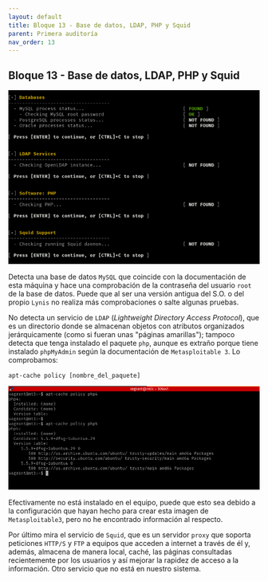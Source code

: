 ```yaml
---
layout: default
title: Bloque 13 - Base de datos, LDAP, PHP y Squid
parent: Primera auditoría
nav_order: 13
---
```


## Bloque 13 - Base de datos, LDAP, PHP y Squid

<img src="https://raw.githubusercontent.com/crivmar/crivmar-lynis.github.io/main/assets/images/16.png"/>

Detecta una base de datos `MySQL` que coincide con la documentación de esta máquina y hace una comprobación de la contraseña del usuario `root` de la base de datos. Puede que al ser una versión antigua del S.O. o del propio `Lynis` no realiza más comprobaciones o salte algunas pruebas.

No detecta un servicio de `LDAP` (*Lightweight Directory Access Protocol*), que es un directorio donde se almacenan objetos con atributos organizados jerárquicamente (como si fueran unas "páginas amarillas"); tampoco detecta que tenga instalado el paquete `php`, aunque es extraño porque tiene instalado `phpMyAdmin` según la documentación de `Metasploitable 3`. Lo comprobamos:

~~~
apt-cache policy [nombre_del_paquete]
~~~

<img src="https://raw.githubusercontent.com/crivmar/crivmar-lynis.github.io/main/assets/images/16_01.png"/>

Efectivamente no está instalado en el equipo, puede que esto sea debido a la configuración que hayan hecho para crear esta imagen de `Metasploitable3`, pero no he encontrado información al respecto.

Por último mira el servicio de `Squid`, que es un servidor `proxy` que soporta peticiones `HTTP/S` y `FTP` a equipos que acceden a internet a través de él y, además, almacena de manera local, caché, las páginas consultadas recientemente por los usuarios y así mejorar la rapidez de acceso a la información. Otro servicio que no está en nuestro sistema.